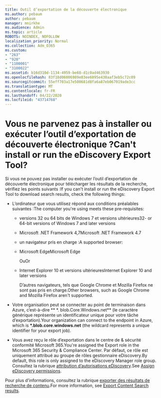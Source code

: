 ```yaml
---
title: Outil d’exportation de la découverte électronique
ms.author: pebaum
author: pebaum
manager: mnirkhe
ms.audience: Admin
ms.topic: article
ROBOTS: NOINDEX, NOFOLLOW
localization_priority: Normal
ms.collection: Adm_O365
ms.custom:
- "263"
- "928"
- "1100001"
- "3100022"
ms.assetid: b16d310d-1134-4959-be68-d1c0ad463930
ms.openlocfilehash: 83f18d06006989e03ee6095e430aaf3eb5c72c09
ms.sourcegitcommit: 55eff703a17e500681d8fa6a87eb067019ade3cc
ms.translationtype: MT
ms.contentlocale: fr-FR
ms.lasthandoff: 04/22/2020
ms.locfileid: "43714768"
---
```

# <a name="cant-install-or-run-the-ediscovery-export-tool"></a><span data-ttu-id="c2f39-102">Vous ne parvenez pas à installer ou exécuter l’outil d’exportation de découverte électronique ?</span><span class="sxs-lookup"><span data-stu-id="c2f39-102">Can't install or run the eDiscovery Export Tool?</span></span>

<span data-ttu-id="c2f39-103">Si vous ne pouvez pas installer ou exécuter l’outil d’exportation de découverte électronique pour télécharger les résultats de la recherche, vérifiez les points suivants :</span><span class="sxs-lookup"><span data-stu-id="c2f39-103">If you can't install or run the eDiscovery Export Tool to download search results, check the following things:</span></span>
  
- <span data-ttu-id="c2f39-104">L’ordinateur que vous utilisez répond aux conditions préalables suivantes :</span><span class="sxs-lookup"><span data-stu-id="c2f39-104">The computer you're using meets these pre-requisites:</span></span>

  - <span data-ttu-id="c2f39-105">versions 32 ou 64 bits de Windows 7 et versions ultérieures</span><span class="sxs-lookup"><span data-stu-id="c2f39-105">32- or 64-bit versions of Windows 7 and later versions</span></span>

  - <span data-ttu-id="c2f39-106">Microsoft .NET Framework 4,7</span><span class="sxs-lookup"><span data-stu-id="c2f39-106">Microsoft .NET Framework 4.7</span></span>

  - <span data-ttu-id="c2f39-107">un navigateur pris en charge :</span><span class="sxs-lookup"><span data-stu-id="c2f39-107">A supported browser:</span></span>

  - <span data-ttu-id="c2f39-108">Microsoft Edge</span><span class="sxs-lookup"><span data-stu-id="c2f39-108">Microsoft Edge</span></span>

    <span data-ttu-id="c2f39-109">Ou</span><span class="sxs-lookup"><span data-stu-id="c2f39-109">Or</span></span>

  - <span data-ttu-id="c2f39-110">Internet Explorer 10 et versions ultérieures</span><span class="sxs-lookup"><span data-stu-id="c2f39-110">Internet Explorer 10 and later versions</span></span>

    <span data-ttu-id="c2f39-111">D’autres navigateurs, tels que Google Chrome et Mozilla Firefox ne sont pas pris en charge.</span><span class="sxs-lookup"><span data-stu-id="c2f39-111">Other browsers, such as Google Chrome and Mozilla Firefox aren't supported.</span></span>

- <span data-ttu-id="c2f39-112">Votre organisation peut se connecter au point de terminaison dans Azure, c’est-à-dire \*\* \*. blob.Core.Windows.net\*\* (le caractère générique représente un identificateur unique pour votre tâche d’exportation).</span><span class="sxs-lookup"><span data-stu-id="c2f39-112">Your organization can connect to the endpoint in Azure, which is **\*.blob.core.windows.net** (the wildcard represents a unique identifier for your export job).</span></span>

- <span data-ttu-id="c2f39-113">Vous avez reçu le rôle d’exportation dans le centre de &amp; sécurité conformité Microsoft 365.</span><span class="sxs-lookup"><span data-stu-id="c2f39-113">You're assigned the Export role in the Microsoft 365 Security &amp; Compliance Center.</span></span> <span data-ttu-id="c2f39-114">Par défaut, ce rôle est uniquement attribué au groupe de rôles gestionnaire eDiscovery.</span><span class="sxs-lookup"><span data-stu-id="c2f39-114">By default, this role is only assigned to the eDiscovery Manager role group.</span></span> <span data-ttu-id="c2f39-115">Consultez la rubrique [attribution d’autorisations eDiscovery](https://docs.microsoft.com/office365/securitycompliance/assign-ediscovery-permissions).</span><span class="sxs-lookup"><span data-stu-id="c2f39-115">See [Assign eDiscovery permissions](https://docs.microsoft.com/office365/securitycompliance/assign-ediscovery-permissions).</span></span>

<span data-ttu-id="c2f39-116">Pour plus d’informations, consultez la rubrique [exporter des résultats de recherche de contenu](https://docs.microsoft.com/office365/securitycompliance/export-search-results).</span><span class="sxs-lookup"><span data-stu-id="c2f39-116">For more information, see [Export Content Search results](https://docs.microsoft.com/office365/securitycompliance/export-search-results).</span></span>
  